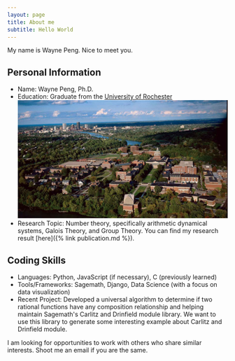 ```yaml
---
layout: page
title: About me
subtitle: Hello World
---
```


My name is Wayne Peng. Nice to meet you.

## Personal Information
* Name: Wayne Peng, Ph.D.
* Education: Graduate from the [University of Rochester](https://www.sas.rochester.edu/mth/)
![Beautiful Rochester](assets/img/rochester.jpg)
* Research Topic: Number theory, specifically arithmetic dynamical systems, Galois Theory, and Group Theory. You can find my research result [here]({% link publication.md %}).

## Coding Skills
* Languages: Python, JavaScript (if necessary), C (previously learned)
* Tools/Frameworks: Sagemath, Django, Data Science (with a focus on data visualization)
* Recent Project: Developed a universal algorithm to determine if two rational functions have any composition relationship and helping maintain Sagemath's Carlitz and Drinfield module library. We want to use this library to generate some interesting example about Carlitz and Drinfield module.

I am looking for opportunities to work with others who share similar interests. Shoot me an email if you are the same.